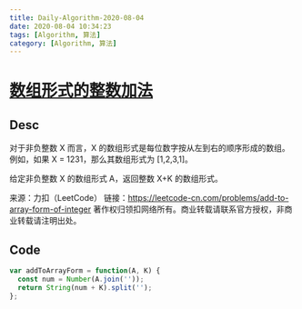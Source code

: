 ```yaml
---
title: Daily-Algorithm-2020-08-04
date: 2020-08-04 10:34:23
tags: [Algorithm, 算法]
category: [Algorithm, 算法]
---
```


# [数组形式的整数加法](https://leetcode-cn.com/problems/add-to-array-form-of-integer/)

## Desc

对于非负整数 X 而言，X 的数组形式是每位数字按从左到右的顺序形成的数组。例如，如果 X = 1231，那么其数组形式为 [1,2,3,1]。

给定非负整数 X 的数组形式 A，返回整数 X+K 的数组形式。

来源：力扣（LeetCode）
链接：https://leetcode-cn.com/problems/add-to-array-form-of-integer
著作权归领扣网络所有。商业转载请联系官方授权，非商业转载请注明出处。



## Code

```js
var addToArrayForm = function(A, K) {
  const num = Number(A.join(''));
  return String(num + K).split('');
};
```

